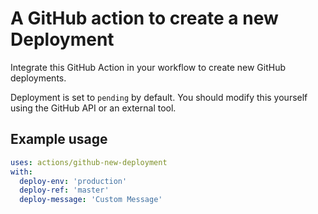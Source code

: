 # A GitHub action to create a new Deployment
Integrate this GitHub Action in your workflow to create new GitHub deployments.

Deployment is set to `pending` by default. You should modify this yourself using the GitHub API or an external tool.

## Example usage

```yaml
uses: actions/github-new-deployment
with:
  deploy-env: 'production'
  deploy-ref: 'master'
  deploy-message: 'Custom Message'
```
